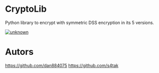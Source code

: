 # CryptoLib

Python library to encrypt with symmetric DSS encryption in its 5 versions.

<a href="https://ibb.co/Vg1rXqK"><img src="https://i.ibb.co/K2PRCr1/unknown.png" alt="unknown" border="0"></a>

# Autors

https://github.com/dan884075
https://github.com/s4tak
